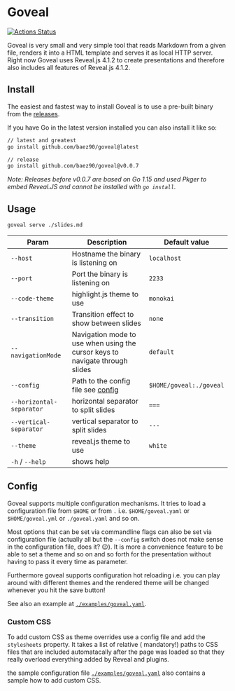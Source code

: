 # Goveal

[![Actions Status](https://github.com/baez90/goveal/workflows/Go/badge.svg)](https://github.com/baez90/goveal/actions)

Goveal is very small and very simple tool that reads Markdown from a given file, renders it into a HTML template and
serves it as local HTTP server. Right now Goveal uses Reveal.js 4.1.2 to create presentations and therefore also
includes all features of Reveal.js 4.1.2.

## Install

The easiest and fastest way to install Goveal is to use a pre-built binary from the [releases](https://github.com/baez90/goveal/releases/latest).

If you have Go in the latest version installed you can also install it like so:

```bash
// latest and greatest
go install github.com/baez90/goveal@latest

// release
go install github.com/baez90/goveal@v0.0.7
```

_Note: Releases before v0.0.7 are based on Go 1.15 and used Pkger to embed Reveal.JS and cannot be installed with `go install`._ 

## Usage

```bash
goveal serve ./slides.md
```

| Param                    | Description                                                                  | Default value           |
| ------------------------ | ---------------------------------------------------------------------------- | ----------------------- |
| `--host`                 | Hostname the binary is listening on                                          | `localhost`             |
| `--port`                 | Port the binary is listening on                                              | `2233`                  |
| `--code-theme`           | highlight.js theme to use                                                    | `monokai`               |
| `--transition`           | Transition effect to show between slides                                     | `none`                  |
| `--navigationMode`       | Navigation mode to use when using the cursor keys to navigate through slides | `default`               |
| `--config`               | Path to the config file see [config](#config)                                | `$HOME/goveal:./goveal` |
| `--horizontal-separator` | horizontal separator to split slides                                         | `===`                   |
| `--vertical-separator`   | vertical separator to split slides                                           | `---`                   |
| `--theme`                | reveal.js theme to use                                                       | `white`                 |
| `-h` / `--help`          | shows help                                                                   |                         |

## Config

Goveal supports multiple configuration mechanisms. It tries to load a configuration file from `$HOME` or from `.`
i.e. `$HOME/goveal.yaml` or `$HOME/goveal.yml` or `./goveal.yaml` and so on.

Most options that can be set via commandline flags can also be set via configuration file (actually all but
the `--config` switch does not make sense in the configuration file, does it? :wink:). It is more a convenience feature
to be able to set a theme and so on and so forth for the presentation without having to pass it every time as parameter.

Furthermore goveal supports configuration hot reloading i.e. you can play around with different themes and the rendered
theme will be changed whenever you hit the save button!

See also an example at [`./examples/goveal.yaml`](./examples/goveal.yaml).

### Custom CSS

To add custom CSS as theme overrides use a config file and add the `stylesheets` property. It takes a list of relative (
mandatory!) paths to CSS files that are included automatacally after the page was loaded so that they really overload
everything added by Reveal and plugins.

the sample configuration file [`./examples/goveal.yaml`](./examples/goveal.yaml) also contains a sample how to add
custom CSS.
